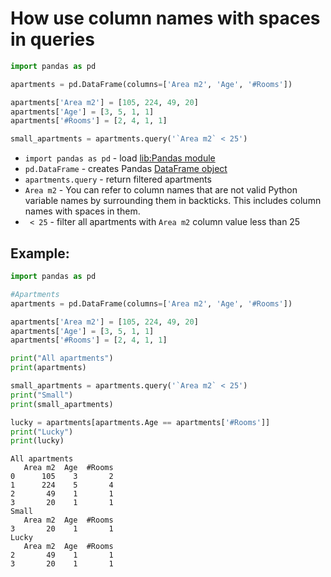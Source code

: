 # How use column names with spaces in queries

```python
import pandas as pd

apartments = pd.DataFrame(columns=['Area m2', 'Age', '#Rooms'])

apartments['Area m2'] = [105, 224, 49, 20]
apartments['Age'] = [3, 5, 1, 1]
apartments['#Rooms'] = [2, 4, 1, 1]

small_apartments = apartments.query('`Area m2` < 25')
```

- `import pandas as pd` - load [lib:Pandas module](/python-pandas/how-to-install-pandas)
- `pd.DataFrame` - creates Pandas [DataFrame object](https://pandas.pydata.org/docs/reference/api/pandas.DataFrame.html)
- `apartments.query` - return filtered apartments
- `Area m2` - You can refer to column names that are not valid Python variable names by surrounding them in backticks. This includes column names with spaces in them.
- ` < 25` - filter all apartments with `Area m2` column value less than 25

## Example: 
```python
import pandas as pd

#Apartments
apartments = pd.DataFrame(columns=['Area m2', 'Age', '#Rooms'])

apartments['Area m2'] = [105, 224, 49, 20]
apartments['Age'] = [3, 5, 1, 1]
apartments['#Rooms'] = [2, 4, 1, 1]

print("All apartments")
print(apartments)

small_apartments = apartments.query('`Area m2` < 25')
print("Small")
print(small_apartments)

lucky = apartments[apartments.Age == apartments['#Rooms']]
print("Lucky")
print(lucky)
```
```
All apartments
   Area m2  Age  #Rooms
0      105    3       2
1      224    5       4
2       49    1       1
3       20    1       1
Small
   Area m2  Age  #Rooms
3       20    1       1
Lucky
   Area m2  Age  #Rooms
2       49    1       1
3       20    1       1

```

